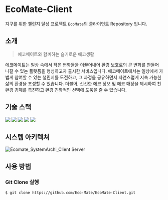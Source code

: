# EcoMate-Client
지구를 위한 챌린지 달성 프로젝트 `EcoMate`의 클라이언트 Repository 입니다.
## 소개
> 에코메이트와 함꼐하는 슬기로운 에코생활

에코메이트는 일상 속에서 작은 변화들을 이끌어내어 환경 보호로의 큰 변화를 만들어 나갈 수 있는 플랫폼을 형성하고자 출시한 서비스입니다.
에코메이트에서는 일상에서 가볍게 참여할 수 있는 챌린지를 도전하고, 그 과정을 공유하면서 자연스럽게 지속 가능한 삶의 환경을 조성할 수 있습니다. 더불어, 신선한 에코 정보 및 에코 매장을 제시하여 친환경 경제를 촉진하고 환경 친화적인 선택에 도움을 줄 수 있습니다.

## 기술 스택

<img src="https://img.shields.io/badge/Kotlin-7F52FF?style=for-the-badge&logo=Kotlin&logoColor=white"> <img src="https://img.shields.io/badge/Android Studio-3DDC84?style=for-the-badge&logo=Android Studio&logoColor=white"> <img src="https://img.shields.io/badge/Retrofit-D20A0A?style=for-the-badge&logoColor=white"> <img src="https://img.shields.io/badge/OkHttp-2C5BB4?style=for-the-badge&logoColor=white"> <img src="https://img.shields.io/badge/Glide-007054?style=for-the-badge&logoColor=white">

## 시스템 아키텍쳐
![Ecomate_SystemArchi_Client Server](https://github.com/Eco-Mate/.github/assets/75007765/6d28c739-8457-48ca-82f6-7edf9b11c09e)

## 사용 방법

### Git Clone 실행
```shell
$ git clone https://github.com/Eco-Mate/EcoMate-Client.git
```
